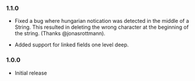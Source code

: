### 1.1.0
 - Fixed a bug where hungarian notication was detected in the middle of a String.
   This resulted in deleting the wrong character at the beginning of the string.
   (Thanks @jonasrottmann).

 - Added support for linked fields one level deep.


### 1.0.0
 - Initial release
